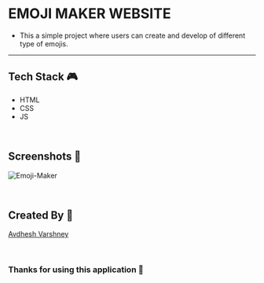 # EMOJI MAKER WEBSITE

- This a simple project where users can create and develop of different type of emojis.

--- 

## **Tech Stack 🎮**

- HTML
- CSS
- JS

<br>

## **Screenshots 📸**

![Emoji-Maker](https://github.com/TusharKesarwani/Front-End-Projects/assets/114330097/5891b5ae-965b-41fa-ac43-070c07c6a664)

<br>

## **Created By 👦**

[Avdhesh Varshney](https://github.com/Avdhesh-Varshney)

<br>

### **Thanks for using this application 🎉**
